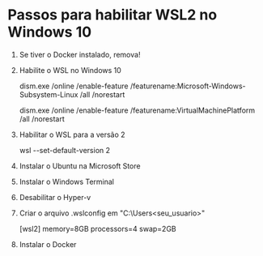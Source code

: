 # Passos para habilitar WSL2 no Windows 10

1) Se tiver o Docker instalado, remova!

2) Habilite o WSL no Windows 10

    dism.exe /online /enable-feature /featurename:Microsoft-Windows-Subsystem-Linux /all /norestart

    dism.exe /online /enable-feature /featurename:VirtualMachinePlatform /all /norestart

3) Habilitar o WSL para a versão 2

    wsl --set-default-version 2

4) Instalar o Ubuntu na Microsoft Store

5) Instalar o Windows Terminal

6) Desabilitar o Hyper-v

7) Criar o arquivo .wslconfig em "C:\Users\<seu_usuario>"

    [wsl2]
    memory=8GB
    processors=4
    swap=2GB

8) Instalar o Docker
